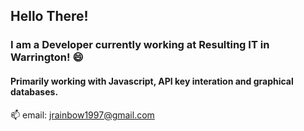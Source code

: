 ## Hello There!
### I am a Developer currently working at Resulting IT in Warrington! 😄
#### Primarily working with Javascript, API key interation and graphical databases.
📫 email: jrainbow1997@gmail.com

<!--
**JRainbow1997/JRainbow1997** is a ✨ _special_ ✨ repository because its `README.md` (this file) appears on your GitHub profile.

Here are some ideas to get you started:

- 🔭 I’m currently working on ...
- 🌱 I’m currently learning ...
- 👯 I’m looking to collaborate on ...
- 🤔 I’m looking for help with ...
- 💬 Ask me about ...
- 📫 How to reach me: ...
- 😄 Pronouns: ...
- ⚡ Fun fact: ...
-->
